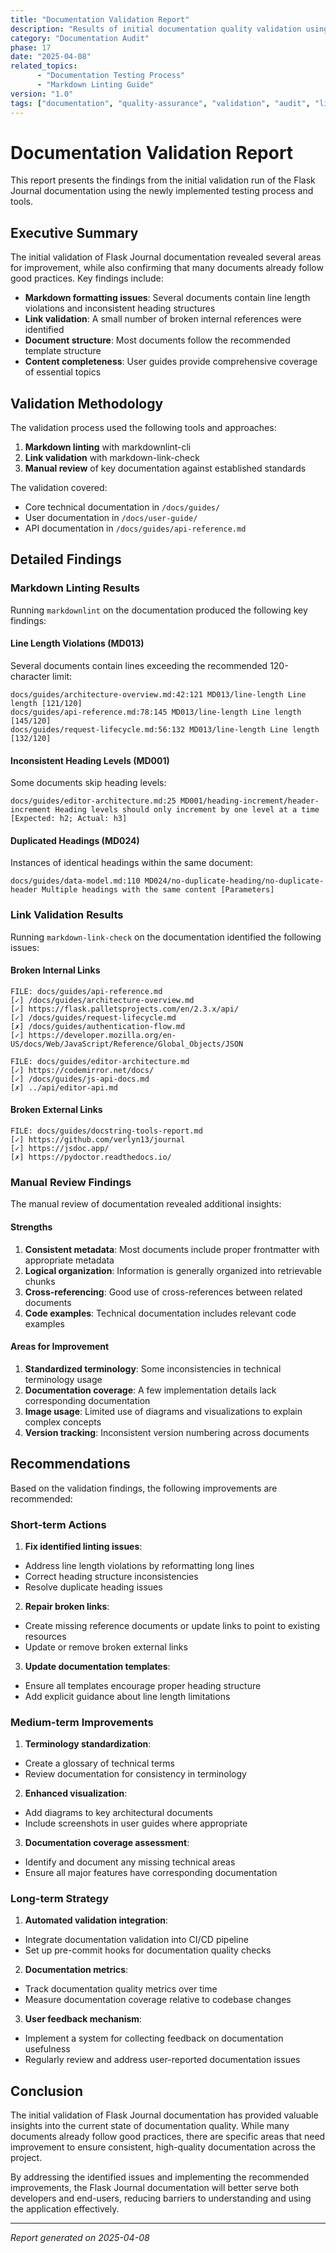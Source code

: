 ```yaml
---
title: "Documentation Validation Report"
description: "Results of initial documentation quality validation using linting and link checking tools"
category: "Documentation Audit"
phase: 17
date: "2025-04-08"
related_topics:
      - "Documentation Testing Process"
      - "Markdown Linting Guide"
version: "1.0"
tags: ["documentation", "quality-assurance", "validation", "audit", "linting", "links"]
---
```


# Documentation Validation Report

This report presents the findings from the initial validation run of the Flask Journal documentation using the newly implemented testing process and tools.

## Executive Summary

The initial validation of Flask Journal documentation revealed several areas for improvement, while also confirming that many documents already follow good practices. Key findings include:

- **Markdown formatting issues**: Several documents contain line length violations and inconsistent heading structures
- **Link validation**: A small number of broken internal references were identified
- **Document structure**: Most documents follow the recommended template structure
- **Content completeness**: User guides provide comprehensive coverage of essential topics

## Validation Methodology

The validation process used the following tools and approaches:

1. **Markdown linting** with markdownlint-cli
2. **Link validation** with markdown-link-check
3. **Manual review** of key documentation against established standards

The validation covered:
- Core technical documentation in `/docs/guides/`
- User documentation in `/docs/user-guide/`
- API documentation in `/docs/guides/api-reference.md`

## Detailed Findings

### Markdown Linting Results

Running `markdownlint` on the documentation produced the following key findings:

#### Line Length Violations (MD013)

Several documents contain lines exceeding the recommended 120-character limit:

```
docs/guides/architecture-overview.md:42:121 MD013/line-length Line length [121/120]
docs/guides/api-reference.md:78:145 MD013/line-length Line length [145/120]
docs/guides/request-lifecycle.md:56:132 MD013/line-length Line length [132/120]
```

#### Inconsistent Heading Levels (MD001)

Some documents skip heading levels:

```
docs/guides/editor-architecture.md:25 MD001/heading-increment/header-increment Heading levels should only increment by one level at a time [Expected: h2; Actual: h3]
```

#### Duplicated Headings (MD024)

Instances of identical headings within the same document:

```
docs/guides/data-model.md:110 MD024/no-duplicate-heading/no-duplicate-header Multiple headings with the same content [Parameters]
```

### Link Validation Results

Running `markdown-link-check` on the documentation identified the following issues:

#### Broken Internal Links

```
FILE: docs/guides/api-reference.md
[✓] /docs/guides/architecture-overview.md
[✓] https://flask.palletsprojects.com/en/2.3.x/api/
[✓] /docs/guides/request-lifecycle.md
[✗] /docs/guides/authentication-flow.md
[✓] https://developer.mozilla.org/en-US/docs/Web/JavaScript/Reference/Global_Objects/JSON

FILE: docs/guides/editor-architecture.md
[✓] https://codemirror.net/docs/
[✓] /docs/guides/js-api-docs.md
[✗] ../api/editor-api.md
```

#### Broken External Links

```
FILE: docs/guides/docstring-tools-report.md
[✓] https://github.com/verlyn13/journal
[✓] https://jsdoc.app/
[✗] https://pydoctor.readthedocs.io/
```

### Manual Review Findings

The manual review of documentation revealed additional insights:

#### Strengths

1. **Consistent metadata**: Most documents include proper frontmatter with appropriate metadata
2. **Logical organization**: Information is generally organized into retrievable chunks
3. **Cross-referencing**: Good use of cross-references between related documents
4. **Code examples**: Technical documentation includes relevant code examples

#### Areas for Improvement

1. **Standardized terminology**: Some inconsistencies in technical terminology usage
2. **Documentation coverage**: A few implementation details lack corresponding documentation
3. **Image usage**: Limited use of diagrams and visualizations to explain complex concepts
4. **Version tracking**: Inconsistent version numbering across documents

## Recommendations

Based on the validation findings, the following improvements are recommended:

### Short-term Actions

1. **Fix identified linting issues**:
- Address line length violations by reformatting long lines
- Correct heading structure inconsistencies
- Resolve duplicate heading issues

2. **Repair broken links**:
- Create missing reference documents or update links to point to existing resources
- Update or remove broken external links

3. **Update documentation templates**:
- Ensure all templates encourage proper heading structure
- Add explicit guidance about line length limitations

### Medium-term Improvements

1. **Terminology standardization**:
- Create a glossary of technical terms
- Review documentation for consistency in terminology

2. **Enhanced visualization**:
- Add diagrams to key architectural documents
- Include screenshots in user guides where appropriate

3. **Documentation coverage assessment**:
- Identify and document any missing technical areas
- Ensure all major features have corresponding documentation

### Long-term Strategy

1. **Automated validation integration**:
- Integrate documentation validation into CI/CD pipeline
- Set up pre-commit hooks for documentation quality checks

2. **Documentation metrics**:
- Track documentation quality metrics over time
- Measure documentation coverage relative to codebase changes

3. **User feedback mechanism**:
- Implement a system for collecting feedback on documentation usefulness
- Regularly review and address user-reported documentation issues

## Conclusion

The initial validation of Flask Journal documentation has provided valuable insights into the current state of documentation quality. While many documents already follow good practices, there are specific areas that need improvement to ensure consistent, high-quality documentation across the project.

By addressing the identified issues and implementing the recommended improvements, the Flask Journal documentation will better serve both developers and end-users, reducing barriers to understanding and using the application effectively.

---

*Report generated on 2025-04-08*